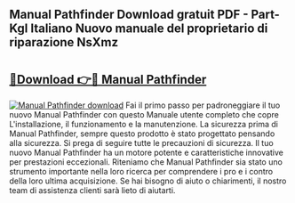 ## Manual Pathfinder Download gratuit PDF - Part-Kgl Italiano Nuovo manuale del proprietario di riparazione NsXmz

# <h2><a href="http://dfdall3.blite.top/?on=Manual+Pathfinder">🔗Download 👉🔴 Manual Pathfinder</a></h2>

[![Manual Pathfinder download](https://i.imgur.com/lujVjoI.png)](http://dfdall3.blite.top/?on=Manual+Pathfinder)
Fai il primo passo per padroneggiare il tuo nuovo Manual Pathfinder con questo Manuale utente completo che copre L'installazione, il funzionamento e la manutenzione. La sicurezza prima di Manual Pathfinder, sempre questo prodotto è stato progettato pensando alla sicurezza. Si prega di seguire tutte le precauzioni di sicurezza. Il tuo nuovo Manual Pathfinder ha un motore potente e caratteristiche innovative per prestazioni eccezionali. Riteniamo che Manual Pathfinder sia stato uno strumento importante nella loro ricerca per comprendere i pro e i contro della loro ultima acquisizione. Se hai bisogno di aiuto o chiarimenti, il nostro team di assistenza clienti sarà lieto di aiutarti.
